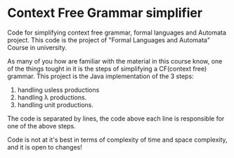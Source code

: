 # Context Free Grammar simplifier
Code for simplifying context free grammar, formal languages and Automata project. 
This code is the project of "Formal Languages and Automata" Course in university.

As many of you how are familiar with the material in this course know, one of the things tought in it is the steps of simplifying
a CF(context free) grammar. This project is the Java implementation of the 3 steps:
1. handling usless productions
2. handling λ productions.
3. handling unit productions.

The code is separated by lines, the code above each line is responsible for one of the above steps.

Code is not at it's best in terms of complexity of time and space complexity, and it is open to changes!
